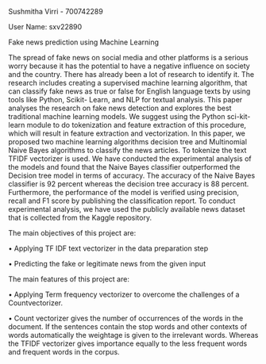 Sushmitha Virri - 700742289

User Name: sxv22890

Fake news prediction using Machine Learning

The spread of fake news on social media and other platforms is a serious worry because it has the potential to have a negative influence on society and the country. There has already been a lot of research to identify it. The research includes creating a supervised machine learning algorithm, that can classify fake news as true or false for English language texts by using tools like Python, Scikit- Learn, and NLP for textual analysis. This paper analyses the research on fake news detection and explores the best traditional machine learning models. We suggest using the Python sci-kit-learn module to do tokenization and feature extraction of this procedure, which will result in feature extraction and vectorization. In this paper, we proposed two machine learning algorithms decision tree and Multinomial Naive Bayes algorithms to classify the news articles. To tokenize the text TFIDF vectorizer is used. We have conducted the experimental analysis of the models and found that the Naive Bayes classifier outperformed the Decision tree model in terms of accuracy. The accuracy of the Naive Bayes classifier is 92 percent whereas the decision tree accuracy is 88 percent. Furthermore, the performance of the model is verified using precision, recall and F1 score by publishing the classification report. To conduct experimental analysis, we have used the publicly available news dataset that is collected from the Kaggle repository.

The main objectives of this project are:

•	Applying TF IDF text vectorizer in the data preparation step

•	Predicting the fake or legitimate news from the given input

The main features of this project are:

•	Applying Term frequency vectorizer to overcome the challenges of a Countvectorizer.

•	Count vectorizer gives the number of occurrences of the words in the document. If the sentences contain the stop words and other contexts of words automatically the weightage is given to the irrelevant words. Whereas the TFIDF vectorizer gives importance equally to the less frequent words and frequent words in the corpus.
 
